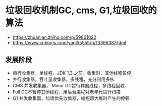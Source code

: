 # 垃圾回收机制GC, cms, G1,垃圾回收的算法
- https://zhuanlan.zhihu.com/p/59861022
- https://www.cnblogs.com/yanl55555/p/13366387.html

## 发展阶段
- 串行收集器，单线程，JDK 1.3 之前，收集时，其他线程暂停
- 并行收集器，吞吐量收集器，多线程，充分利用多核
- CMS 并发收集器， Minor GC暂行其他线程，多线程回收
- Full GC不暂停其他线程，用后台进程对老年代进行扫描
- G1 并发收集器，垃圾优先收集器，缩短超大堆时产生的停顿


